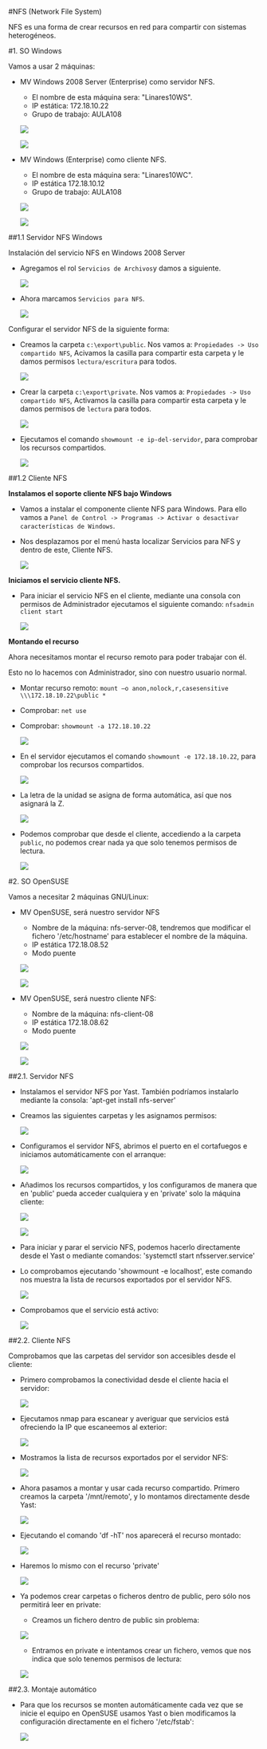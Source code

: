 #NFS (Network File System)

NFS es una forma de crear recursos en red para compartir con sistemas heterogéneos.

#1. SO Windows

Vamos a usar 2 máquinas:
* MV Windows 2008 Server (Enterprise) como servidor NFS.
    * El nombre de esta máquina sera: "Linares10WS".
    * IP estática: 172.18.10.22
    * Grupo de trabajo: AULA108

    ![](./imagenes/1.png)

    ![](./imagenes/2.png)

* MV Windows (Enterprise) como cliente NFS.
    * El nombre de esta máquina sera: "Linares10WC".
    * IP estática 172.18.10.12
    * Grupo de trabajo: AULA108

    ![](./imagenes/4.png)

    ![](./imagenes/3.png)
    

##1.1 Servidor NFS Windows


Instalación del servicio NFS en Windows 2008 Server
* Agregamos el rol `Servicios de Archivos`y damos a siguiente.

	![](./imagenes/5.png)

* Ahora marcamos `Servicios para NFS`.

	![](./imagenes/6.png)


Configurar el servidor NFS de la siguiente forma:
* Creamos la carpeta `c:\export\public`. Nos vamos a: `Propiedades -> Uso compartido NFS`, Acivamos la casilla para compartir esta carpeta y le damos permisos `lectura/escritura` para todos.

	![](./imagenes/8.png)

* Crear la carpeta `c:\export\private`. Nos vamos a: `Propiedades -> Uso compartido NFS`, Activamos la casilla para compartir esta carpeta y le damos permisos de `lectura` para todos.

	![](./imagenes/9.png)


* Ejecutamos el comando `showmount -e ip-del-servidor`, para comprobar los recursos compartidos.

	![](./imagenes/10.png)

##1.2 Cliente NFS


**Instalamos el soporte cliente NFS bajo Windows**
* Vamos a instalar el componente cliente NFS para Windows. Para ello vamos a `Panel de Control -> Programas -> Activar o desactivar características de Windows`.
* Nos desplazamos por el menú hasta localizar Servicios para NFS y dentro de este, Cliente NFS. 


	![](./imagenes/12.png)

**Iniciamos el servicio cliente NFS.**
* Para iniciar el servicio NFS en el cliente, mediante una consola con permisos de Administrador ejecutamos el siguiente comando: `nfsadmin client start`

	![](./imagenes/13.png)

**Montando el recurso**

Ahora necesitamos montar el recurso remoto para poder trabajar con él.

Esto no lo hacemos con Administrador, sino con nuestro usuario normal.
* Montar recurso remoto: `mount –o anon,nolock,r,casesensitive \\\172.18.10.22\public *`
* Comprobar: `net use`
* Comprobar: `showmount -a 172.18.10.22`

	![](./imagenes/14.png)
	
* En el servidor ejecutamos el comando `showmount -e 172.18.10.22`, para comprobar los recursos compartidos.

	![](./imagenes/15.png)
    

* La letra de la unidad se asigna de forma automática, así que nos asignará la Z.

	![](./imagenes/16.png)


* Podemos comprobar que desde el cliente, accediendo a la carpeta `public`, no podemos crear nada ya que solo tenemos permisos de lectura.

	![](./imagenes/17.png)

#2. SO OpenSUSE

Vamos a necesitar 2 máquinas GNU/Linux:

* MV OpenSUSE, será nuestro servidor NFS
	* Nombre de la máquina: nfs-server-08, tendremos que modificar el fichero '/etc/hostname' para establecer el nombre de la máquina.
	* IP estática 172.18.08.52
	* Modo puente
	
	![](images-opensuse/1.png)

    ![](images-opensuse/2.png)
    
* MV OpenSUSE, será nuestro cliente NFS:
	* Nombre de la máquina: nfs-client-08
	* IP estática 172.18.08.62
	* Modo puente
	
	![](images-opensuse/1cli.png)

    ![](images-opensuse/2cli.png)
   
##2.1. Servidor NFS

* Instalamos el servidor NFS por Yast. También podríamos instalarlo mediante la consola: 'apt-get install nfs-server'

* Creamos las siguientes carpetas y les asignamos permisos:

	![](images-opensuse/4.png)

* Configuramos el servidor NFS, abrimos el puerto en el cortafuegos e iniciamos automáticamente con el arranque:

	![](images-opensuse/3.png)

* Añadimos los recursos compartidos, y los configuramos de manera que en 'public' pueda acceder cualquiera y en 'private' solo la máquina cliente:

	![](images-opensuse/5.png)

	![](images-opensuse/6.png)

* Para iniciar y parar el servicio NFS, podemos hacerlo directamente desde el Yast o mediante comandos: 'systemctl start nfsserver.service'

* Lo comprobamos ejecutando 'showmount -e localhost', este comando nos muestra la lista de recursos exportados por el servidor NFS.

	![](images-opensuse/7.png)

* Comprobamos que el servicio está activo:

	![](images-opensuse/8.png)

##2.2. Cliente NFS

Comprobamos que las carpetas del servidor son accesibles desde el cliente:
	
* Primero comprobamos la conectividad desde el cliente hacia el servidor:
	
	![](images-opensuse/ping.png)
	
* Ejecutamos nmap para escanear y averiguar que servicios está ofreciendo la IP que escaneemos al exterior:
	
	![](images-opensuse/9.png)
	
* Mostramos la lista de recursos exportados por el servidor NFS:
	
	![](images-opensuse/10.png)

* Ahora pasamos a montar y usar cada recurso compartido. Primero creamos la carpeta '/mnt/remoto', y lo montamos directamente desde Yast:

	![](images-opensuse/14.png)

* Ejecutando el comando 'df -hT' nos aparecerá el recurso montado:

	![](images-opensuse/11.png)
	
* Haremos lo mismo con el recurso 'private'

	![](images-opensuse/15.png)
	
* Ya podemos crear carpetas o ficheros dentro de public, pero sólo nos permitirá leer en private:

	* Creamos un fichero dentro de public sin problema:

	![](images-opensuse/12.png)
	
	* Entramos en private e intentamos crear un fichero, vemos que nos indica que solo tenemos permisos de lectura:

	![](images-opensuse/13.png)
	
##2.3. Montaje automático

* Para que los recursos se monten automáticamente cada vez que se inicie el equipo en OpenSUSE usamos Yast o bien modificamos la configuración directamente en el fichero '/etc/fstab':

	![](images-opensuse/16.png)
